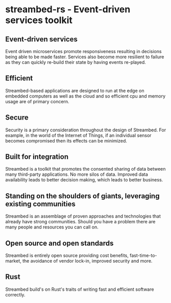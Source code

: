 streambed-rs - Event-driven services toolkit
===

Event-driven services
---

Event driven microservices promote responsiveness resulting in decisions being able to be made faster. Services also become more resilient to failure as they can quickly re-build their state by having events re-played.

Efficient
---

Streambed-based applications are designed to run at the edge on embedded computers as well as the cloud and so efficient cpu and memory usage are of primary concern.

Secure
---

Security is a primary consideration throughout the design of Streambed. For example, in the world of the Internet of Things, if an individual sensor becomes compromised then its effects can be minimized.

Built for integration
---

Streambed is a toolkit that promotes the consented sharing of data between many third-party applications. No more silos of data. Improved data availability leads to better decision making, which leads to better business.

Standing on the shoulders of giants, leveraging existing communities
---

Streambed is an assemblage of proven approaches and technologies that already have strong communities. Should you have a problem there are many people and resources you can call on.

Open source and open standards
---

Streambed is entirely open source providing cost benefits, fast-time-to-market, the avoidance of vendor lock-in, improved security and more.

Rust
---

Streambed build's on Rust's traits of writing fast and efficient software correctly.